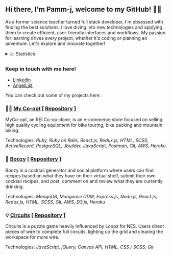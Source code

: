 ## Hi there, I'm Pamm-j, welcome to my GitHub! 👩‍💻
As a former science teacher turned full stack developer, I'm obsessed with finding the best solutions. I love diving into new technologies and applying them to create efficient, user-friendly interfaces and workflows. My passion for learning drives every project, whether it's coding or planning an adventure. Let's explore and innovate together!

<details>
 <summary>📈 Statistics</summary>
<br />
<img alt="Pamm-j's GitHub Top Languages" src="https://github-readme-stats.vercel.app/api/top-langs/?username=pamm-j&theme=bear" />
<br />
<img alt="Pamm-j's GitHub Stats" src="https://github-readme-stats.vercel.app/api?username=pamm-j&show_icons=true&theme=bear" />
</details>


### Keep in touch with me here!
  * <a href="https://www.linkedin.com/in/pamela-jane/">LinkedIn</a>
  * <a href="https://angel.co/u/pamela-jane">AngelList</a>


You can check out some of my projects here:

<h3>🚵‍♀️ <a href="https://my-co-opt.herokuapp.com/#/">My Co-opt</a> [ <a href="https://github.com/Pamm-j/MyCoOpt">Repository</a> ]</h3> 

MyCo-opt, an REI Co-op clone, is an e-commerce store focused on selling high quality cycling equipment for bike touring, bike packing and mountain biking.

Technologies: *Ruby, Ruby on Rails, React.js, Redux.js, HTML, SCSS, ActiveRecord, PostgreSQL, Jbuilder, JavaScript, Postman, Git, AWS, Heroku*

<h3>🍹 <a href="https://boozy1.herokuapp.com/">Boozy</a> [ <a href="https://github.com/haewon6640/Boozy">Repository</a> ]</h3>

Boozy is a cocktail generator and social platform where users can find recipes based on what they have on their virtual shelf, submit their own cocktail recipes, and post, comment on and review what they are currently drinking.

Technologies: *MongoDB, Mongoose ODM, Express.js, Node.js, React.js, Redux.js, HTML, SCSS, Git, AWS, D3.js, Heroku*

<h3>💡 <a href="https://pamm-j.github.io/circuits/">Circuits</a> [ <a href="https://github.com/Pamm-j/circuits">Repository</a> ]</h3>

Circuits is a puzzle game heavily influenced by Loopz for NES. Users direct pieces of wire to complete full circuits, lighting up the grid and clearing the workspace for more wire.

Technologies: *JavaScript, jQuery, Canvas API, HTML, CSS / SCSS, Git*
<br/>

